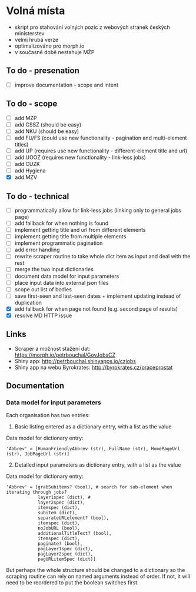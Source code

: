 # Volná místa 

- skript pro stahování volných pozic z webových stránek českých ministerstev
- velmi hrubá verze
- optimalizováno pro morph.io
- v současné době nestahuje MŽP

## To do - presenation

- [ ] improve documentation - scope and intent

## To do - scope

- [ ] add MZP
- [ ] add CSSZ (should be easy)
- [ ] add NKU (should be easy)
- [ ] add FU/FS (could use new functionality - pagination and multi-element titles)
- [ ] add UP (requires use new functionality - different-element title and url)
- [ ] add UOOZ (requires new functionality - link-less jobs)
- [ ] add CUZK
- [ ] add Hygiena
- [x] add MZV

## To do - technical

- [ ] programmatically allow for link-less jobs (linking only to general jobs page)
- [ ] add fallback for when nothing is found
- [ ] implement getting title and url from different elements
- [ ] implement getting title from multiple elements
- [ ] implement programmatic pagination
- [ ] add error handling
- [ ] rewrite scraper routine to take whole dict item as input and deal with the rest
- [ ] merge the two input dictionaries
- [ ] document data model for input parameters
- [ ] place input data into external json files
- [ ] scope out list of bodies
- [ ] save first-seen and last-seen dates + implement updating instead of duplication
- [x] add fallback for when page not found (e.g. second page of results)
- [x] resolve MD HTTP issue

## Links

- Scraper a možnost stažení dat: https://morph.io/petrbouchal/GovJobsCZ
- Shiny app: http://petrbouchal.shinyapps.io/czjobs
- Shiny app na webu Byrokrates: http://byrokrates.cz/praceprostat

## Documentation

### Data model for input parameters

Each organisation has two entries:

1. Basic listing entered as a dictionary entry, with a list as the value

Data model for dictionary entry:

    'Abbrev' = [HumanFriendlyAbbrev (str), FullName (str), HomePageUrl (str), JobPageUrl (str)]

2. Detailed input parameters as dictionary entry, with a list as the value

Data model for dictionary entry:

    'Abbrev' = [grabSubitems? (bool), # search for sub-element when iterating through jobs?
                layer1spec (dict), #
                layer2spec (dict),
                itemspec (dict),
                subitem (dict),
                separateURLelement? (bool),
                itemspec (dict),
                noJobURL (bool),
                additionalTitleText? (bool),
                itemspec (dict),
                paginate? (bool),
                pagLayer1spec (dict),
                pagLayer2spec (dict),
                pagURLitemSpec (dict)]

But perhaps the whole structure should be changed to a dictionary so the scraping routine can rely on named arguments instead of order. If not, it will need to be reordered to put the boolean switches first.



